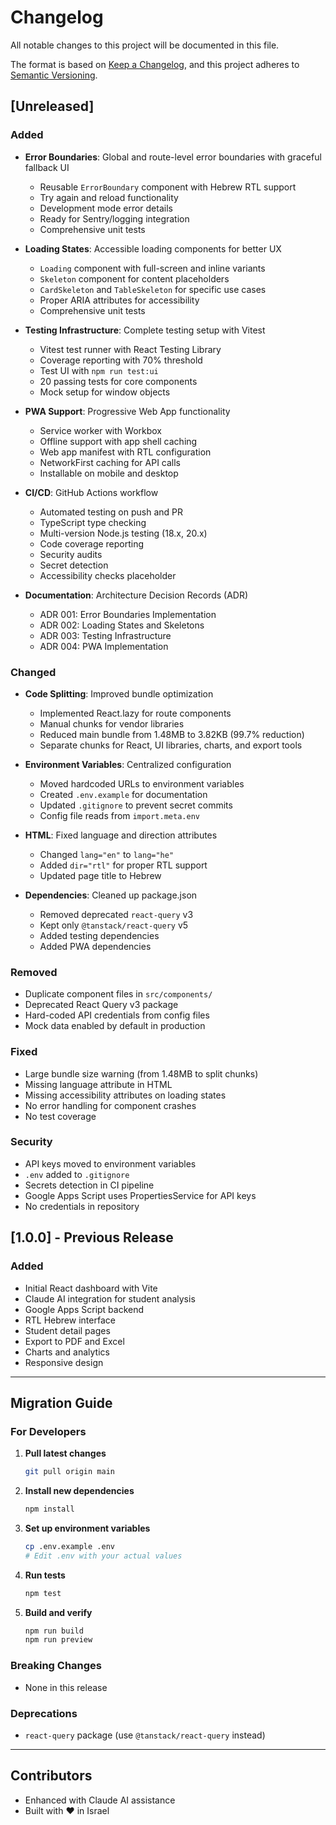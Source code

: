 # Changelog

All notable changes to this project will be documented in this file.

The format is based on [Keep a Changelog](https://keepachangelog.com/en/1.0.0/),
and this project adheres to [Semantic Versioning](https://semver.org/spec/v2.0.0.html).

## [Unreleased]

### Added
- **Error Boundaries**: Global and route-level error boundaries with graceful fallback UI
  - Reusable `ErrorBoundary` component with Hebrew RTL support
  - Try again and reload functionality
  - Development mode error details
  - Ready for Sentry/logging integration
  - Comprehensive unit tests

- **Loading States**: Accessible loading components for better UX
  - `Loading` component with full-screen and inline variants
  - `Skeleton` component for content placeholders
  - `CardSkeleton` and `TableSkeleton` for specific use cases
  - Proper ARIA attributes for accessibility
  - Comprehensive unit tests

- **Testing Infrastructure**: Complete testing setup with Vitest
  - Vitest test runner with React Testing Library
  - Coverage reporting with 70% threshold
  - Test UI with `npm run test:ui`
  - 20 passing tests for core components
  - Mock setup for window objects

- **PWA Support**: Progressive Web App functionality
  - Service worker with Workbox
  - Offline support with app shell caching
  - Web app manifest with RTL configuration
  - NetworkFirst caching for API calls
  - Installable on mobile and desktop

- **CI/CD**: GitHub Actions workflow
  - Automated testing on push and PR
  - TypeScript type checking
  - Multi-version Node.js testing (18.x, 20.x)
  - Code coverage reporting
  - Security audits
  - Secret detection
  - Accessibility checks placeholder

- **Documentation**: Architecture Decision Records (ADR)
  - ADR 001: Error Boundaries Implementation
  - ADR 002: Loading States and Skeletons
  - ADR 003: Testing Infrastructure
  - ADR 004: PWA Implementation

### Changed
- **Code Splitting**: Improved bundle optimization
  - Implemented React.lazy for route components
  - Manual chunks for vendor libraries
  - Reduced main bundle from 1.48MB to 3.82KB (99.7% reduction)
  - Separate chunks for React, UI libraries, charts, and export tools

- **Environment Variables**: Centralized configuration
  - Moved hardcoded URLs to environment variables
  - Created `.env.example` for documentation
  - Updated `.gitignore` to prevent secret commits
  - Config file reads from `import.meta.env`

- **HTML**: Fixed language and direction attributes
  - Changed `lang="en"` to `lang="he"`
  - Added `dir="rtl"` for proper RTL support
  - Updated page title to Hebrew

- **Dependencies**: Cleaned up package.json
  - Removed deprecated `react-query` v3
  - Kept only `@tanstack/react-query` v5
  - Added testing dependencies
  - Added PWA dependencies

### Removed
- Duplicate component files in `src/components/`
- Deprecated React Query v3 package
- Hard-coded API credentials from config files
- Mock data enabled by default in production

### Fixed
- Large bundle size warning (from 1.48MB to split chunks)
- Missing language attribute in HTML
- Missing accessibility attributes on loading states
- No error handling for component crashes
- No test coverage

### Security
- API keys moved to environment variables
- `.env` added to `.gitignore`
- Secrets detection in CI pipeline
- Google Apps Script uses PropertiesService for API keys
- No credentials in repository

## [1.0.0] - Previous Release

### Added
- Initial React dashboard with Vite
- Claude AI integration for student analysis
- Google Apps Script backend
- RTL Hebrew interface
- Student detail pages
- Export to PDF and Excel
- Charts and analytics
- Responsive design

---

## Migration Guide

### For Developers

1. **Pull latest changes**
   ```bash
   git pull origin main
   ```

2. **Install new dependencies**
   ```bash
   npm install
   ```

3. **Set up environment variables**
   ```bash
   cp .env.example .env
   # Edit .env with your actual values
   ```

4. **Run tests**
   ```bash
   npm test
   ```

5. **Build and verify**
   ```bash
   npm run build
   npm run preview
   ```

### Breaking Changes
- None in this release

### Deprecations
- `react-query` package (use `@tanstack/react-query` instead)

---

## Contributors
- Enhanced with Claude AI assistance
- Built with ❤️ in Israel

